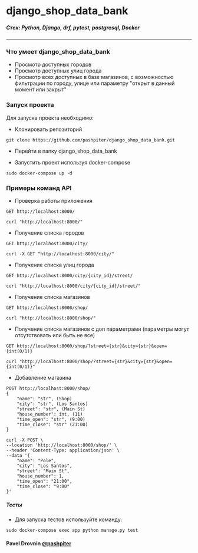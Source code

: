 # django_shop_data_bank


##### Стек: Python, Django, drf, pytest, postgresql, Docker
***

### Что умеет django_shop_data_bank
* Просмотр доступных городов
* Просмотр доступных улиц города
* Просмотр всех доступных в базе магазинов, с возможностью фильтрации по городу, улице или параметру "открыт в данный момент или закрыт"

### Запуск проекта

Для запуска проекта необходимо: 
* Клонировать репозиторий
```
git clone https://github.com/pashpiter/django_shop_data_bank.git
```
* Перейти в папку django_shop_data_bank

* Запустить проект используя docker-compose
```
sudo docker-compose up -d
```

### Примеры команд API
* Проверка работы приложения
```
GET http://localhost:8000/
```
```
curl "http://localhost:8000/"
```
* Получение списка городов
```
GET http://localhost:8000/city/
```
```
curl -X GET "http://localhost:8000/city/"
```
* Получение списка улиц города
```
GET http://localhost:8000/city/{city_id}/street/
```
```
curl "http://localhost:8000/city/{city_id}/street/"
```
* Получение списка магазинов
```
GET http://localhost:8000/shop/
```
```
curl "http://localhost:8000/shop/"
```
* Получение списка магазинов с доп параметрами (параметры могут отсутствовать или быть не все)
```
GET http://localhost:8000/shop/?street={str}&city={str}&open={int(0/1)}
```
```
curl "http://localhost:8000/shop/?street={str}&city={str}&open={int(0/1)}"
```
* Добавление магазина
```
POST http://localhost:8000/shop/
{
    "name": "str", (Shop)
    "city": "str", (Los Santos)
    "street": "str", (Main St)
    "house_number": int, (11)
    "time_open": "str", (9:00)
    "time_close": "str" (21:00)
}
```
```
curl -X POST \
--location 'http://localhost:8000/shop/' \
--header 'Content-Type: application/json' \
--data '{
    "name": "Pole",
    "city": "Los Santos",
    "street": "Main St",
    "house_number": 1,
    "time_open": "21:00",
    "time_close": "9:00"
}'
```

##### Тесты
* Для запуска тестов используйте команду:
```
sudo docker-compose exec app python manage.py test
```


#### Pavel Drovnin [@pashpiter](http://t.me/pashpiter)
